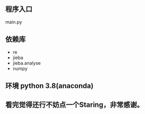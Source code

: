 ## 程序入口

main.py

## 依赖库
- re
- jieba
- jieba.analyse
- numpy

## 环境 python 3.8(anaconda)

## 看完觉得还行不妨点一个Staring，非常感谢。
